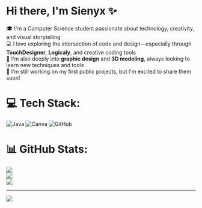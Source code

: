 # Hi there, I'm Sienyx ✨

🎓 I'm a Computer Science student passionate about technology, creativity, and visual storytelling<br/>
💻 I love exploring the intersection of code and design—especially through **TouchDesigner**, **Logicaly**, and creative coding tools<br/> 
🎨 I'm also deeply into **graphic design** and **3D modeling**, always looking to learn new techniques and tools<br/>
🚧 I'm still working on my first public projects, but I'm excited to share them soon!




# 💻 Tech Stack:
![Java](https://img.shields.io/badge/java-%23ED8B00.svg?style=flat-square&logo=openjdk&logoColor=white) ![Canva](https://img.shields.io/badge/Canva-%2300C4CC.svg?style=flat-square&logo=Canva&logoColor=white) ![GitHub](https://img.shields.io/badge/github-%23121011.svg?style=flat-square&logo=github&logoColor=white)
# 📊 GitHub Stats:
![](https://github-readme-stats.vercel.app/api?username=sienyx&theme=merko&hide_border=false&include_all_commits=false&count_private=false)<br/>
![](https://nirzak-streak-stats.vercel.app/?user=sienyx&theme=merko&hide_border=false)<br/>
![](https://github-readme-stats.vercel.app/api/top-langs/?username=sienyx&theme=merko&hide_border=false&include_all_commits=false&count_private=false&layout=compact)

---
[![](https://visitcount.itsvg.in/api?id=sienyx&icon=0&color=11)](https://visitcount.itsvg.in)

<!-- Proudly created with GPRM ( https://gprm.itsvg.in ) -->
